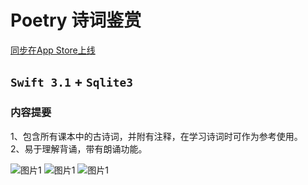 # Poetry 诗词鉴赏

[同步在App Store上线](https://itunes.apple.com/cn/app/诗词鉴赏-带注释包含课本中所有古诗词/id1200172267?mt=8)

## `Swift 3.1` + `Sqlite3` 

### 内容提要 <br/>
1、包含所有课本中的古诗词，并附有注释，在学习诗词时可作为参考使用。 </br>
2、易于理解背诵，带有朗诵功能。</br>

![图片1](http://a5.mzstatic.com/us/r30/Purple127/v4/03/4f/9c/034f9c01-0f64-b18e-467c-d3b54172dfb4/screen696x696.jpeg) 
![图片1](http://a4.mzstatic.com/us/r30/Purple117/v4/0a/6f/69/0a6f6983-e483-26b9-f000-9682f60705dd/screen696x696.jpeg)
![图片1](http://a3.mzstatic.com/us/r30/Purple127/v4/a5/16/55/a51655de-6c32-f236-9e82-62b9ed327c6a/screen696x696.jpeg)
